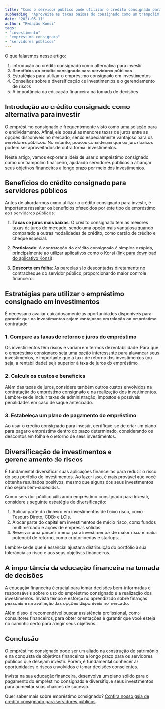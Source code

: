 ```yaml
---
title: "Como o servidor público pode utilizar o crédito consignado para investir"
subheading: "Aproveite as taxas baixas do consignado como um trampolim financeiro"
date: "2023-05-11"
author: "Redação Konsi"
tags:
- "investimento"
- "empréstimo consignado"
- "servidores públicos"
---
```


O que falaremos nesse artigo:

1. Introdução ao crédito consignado como alternativa para investir
2. Benefícios do crédito consignado para servidores públicos
3. Estratégias para utilizar o empréstimo consignado em investimentos
4. Conselhos sobre a diversificação de investimentos e o gerenciamento de riscos
5. A importância da educação financeira na tomada de decisões

## Introdução ao crédito consignado como alternativa para investir

O empréstimo consignado é frequentemente visto como uma solução para o endividamento. Afinal, ele possui as menores taxas de juros entre as opções disponíveis no mercado, sendo especialmente vantajoso para os servidores públicos. No entanto, poucos consideram que os juros baixos podem ser aproveitados de outra forma: investimentos.

Neste artigo, vamos explorar a ideia de usar o empréstimo consignado como um trampolim financeiro, ajudando servidores públicos a alcançar seus objetivos financeiros a longo prazo por meio dos investimentos.

## Benefícios do crédito consignado para servidores públicos

Antes de abordarmos como utilizar o crédito consignado para investir, é importante ressaltar os benefícios oferecidos por este tipo de empréstimo aos servidores públicos:

1. **Taxas de juros mais baixas**: O crédito consignado tem as menores taxas de juros do mercado, sendo uma opção mais vantajosa quando comparado a outras modalidades de crédito, como cartão de crédito e cheque especial. 

2. **Praticidade**: A contratação do crédito consignado é simples e rápida, principalmente ao utilizar aplicativos como o Konsi ([link para download do aplicativo Konsi][1]).

3. **Desconto em folha**: As parcelas são descontadas diretamente no contracheque do servidor público, proporcionando maior controle financeiro.

## Estratégias para utilizar o empréstimo consignado em investimentos

É necessário avaliar cuidadosamente as oportunidades disponíveis para garantir que os investimentos sejam vantajosos em relação ao empréstimo contratado.

### 1. Compare as taxas de retorno e juros do empréstimo

Os investimentos têm riscos e variam em termos de rentabilidade. Para que o empréstimo consignado seja uma opção interessante para alavancar seus investimentos, é importante que a taxa de retorno dos investimentos (ou seja, a rentabilidade) seja superior à taxa de juros do empréstimo.

### 2. Calcule os custos e benefícios

Além das taxas de juros, considere também outros custos envolvidos na contratação do empréstimo consignado e na realização dos investimentos. Lembre-se de incluir taxas de administração, impostos e possíveis penalidades em caso de saque antecipado.

### 3. Estabeleça um plano de pagamento do empréstimo

Ao usar o crédito consignado para investir, certifique-se de criar um plano para pagar o empréstimo dentro do prazo determinado, considerando os descontos em folha e o retorno de seus investimentos.

## Diversificação de investimentos e gerenciamento de riscos

É fundamental diversificar suas aplicações financeiras para reduzir o risco do seu portfólio de investimentos. Ao fazer isso, é mais provável que você obtenha resultados positivos, mesmo que alguns dos seus investimentos não sejam bem-sucedidos.

Como servidor público utilizando empréstimo consignado para investir, considere a seguinte estratégia de diversificação:

1. Aplicar parte do dinheiro em investimentos de baixo risco, como Tesouro Direto, CDBs e LCIs.
2. Alocar parte do capital em investimentos de médio risco, como fundos multimercado e ações de empresas sólidas.
3. Reservar uma parcela menor para investimentos de maior risco e maior potencial de retorno, como criptomoedas e startups.

Lembre-se de que é essencial ajustar a distribuição do portfólio à sua tolerância ao risco e aos seus objetivos financeiros.

## A importância da educação financeira na tomada de decisões

A educação financeira é crucial para tomar decisões bem-informadas e responsáveis sobre o uso do empréstimo consignado e a realização dos investimentos. Invista tempo e esforço no aprendizado sobre finanças pessoais e na avaliação das opções disponíveis no mercado.

Além disso, é recomendável buscar assistência profissional, como consultores financeiros, para obter orientações e garantir que você esteja no caminho certo para atingir seus objetivos.

## Conclusão

O empréstimo consignado pode ser um aliado na construção de patrimônio e na conquista de objetivos financeiros a longo prazo para os servidores públicos que desejam investir. Porém, é fundamental conhecer as oportunidades e riscos envolvidos e tomar decisões conscientes.

Invista na sua educação financeira, desenvolva um plano sólido para o pagamento do empréstimo consignado e diversifique seus investimentos para aumentar suas chances de sucesso.

Quer saber mais sobre empréstimo consignado? [Confira nosso guia de creditó consignado para servidores públicos][2].

[1]: https://konsi.com.br/app-download-page
[2]: konsi.com.br/blog/credito-consignado-como-funciona-quem-pode-contratar.md